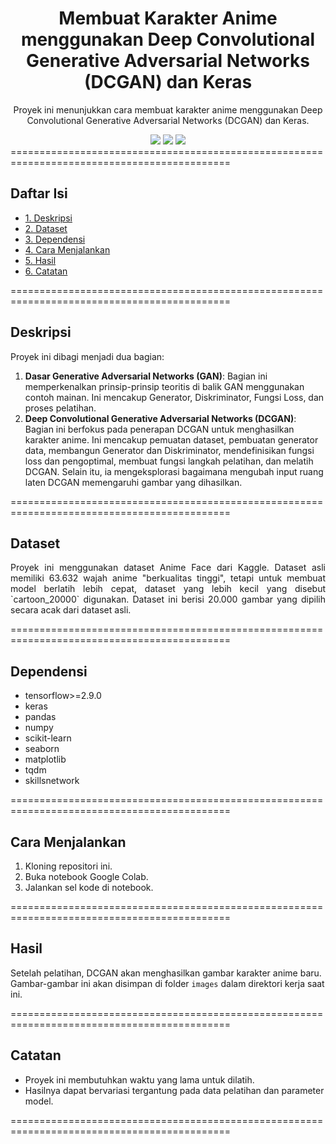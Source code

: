 <div align="center">
  
# Membuat Karakter Anime menggunakan Deep Convolutional Generative Adversarial Networks (DCGAN) dan Keras

Proyek ini menunjukkan cara membuat karakter anime menggunakan Deep Convolutional Generative Adversarial Networks (DCGAN) dan Keras.

<img src="https://img.shields.io/badge/python-3670A0?style=for-the-badge&logo=python&logoColor=ffdd54">
<img src="https://img.shields.io/badge/jupyter-%23FA0F00.svg?style=for-the-badge&logo=jupyter&logoColor=white">
<img src="https://img.shields.io/badge/Kaggle-%2300B7D6.svg?style=for-the-badge&logo=kaggle&logoColor=white">

</div>
============================================================================================

## Daftar Isi
- [1. Deskripsi](#deskripsi)
- [2. Dataset](#dataset)
- [3. Dependensi](#dependensi)
- [4. Cara Menjalankan](#cara-menjalankan)
- [5. Hasil](#hasil)
- [6. Catatan](#catatan)

============================================================================================

## Deskripsi

Proyek ini dibagi menjadi dua bagian:

1. **Dasar Generative Adversarial Networks (GAN)**: Bagian ini memperkenalkan prinsip-prinsip teoritis di balik GAN menggunakan contoh mainan. Ini mencakup Generator, Diskriminator, Fungsi Loss, dan proses pelatihan.
2. **Deep Convolutional Generative Adversarial Networks (DCGAN)**: Bagian ini berfokus pada penerapan DCGAN untuk menghasilkan karakter anime. Ini mencakup pemuatan dataset, pembuatan generator data, membangun Generator dan Diskriminator, mendefinisikan fungsi loss dan pengoptimal, membuat fungsi langkah pelatihan, dan melatih DCGAN. Selain itu, ia mengeksplorasi bagaimana mengubah input ruang laten DCGAN memengaruhi gambar yang dihasilkan.

============================================================================================

## Dataset

<p align="justify">
Proyek ini menggunakan dataset Anime Face dari Kaggle. Dataset asli memiliki 63.632 wajah anime "berkualitas tinggi", tetapi untuk membuat model berlatih lebih cepat, dataset yang lebih kecil yang disebut `cartoon_20000` digunakan. Dataset ini berisi 20.000 gambar yang dipilih secara acak dari dataset asli.
</p>
============================================================================================

## Dependensi

* tensorflow>=2.9.0
* keras
* pandas
* numpy
* scikit-learn
* seaborn
* matplotlib
* tqdm
* skillsnetwork

============================================================================================

## Cara Menjalankan

1. Kloning repositori ini.
2. Buka notebook Google Colab.
3. Jalankan sel kode di notebook.

============================================================================================

## Hasil

Setelah pelatihan, DCGAN akan menghasilkan gambar karakter anime baru. Gambar-gambar ini akan disimpan di folder `images` dalam direktori kerja saat ini.

============================================================================================

## Catatan

* Proyek ini membutuhkan waktu yang lama untuk dilatih.
* Hasilnya dapat bervariasi tergantung pada data pelatihan dan parameter model.

============================================================================================
